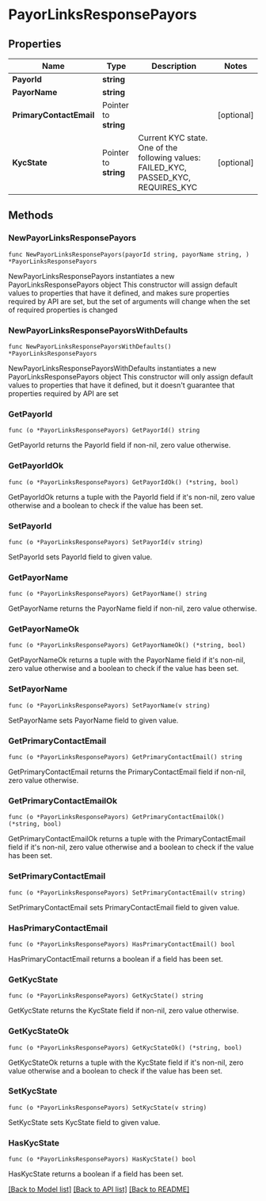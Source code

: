 # PayorLinksResponsePayors

## Properties

Name | Type | Description | Notes
------------ | ------------- | ------------- | -------------
**PayorId** | **string** |  | 
**PayorName** | **string** |  | 
**PrimaryContactEmail** | Pointer to **string** |  | [optional] 
**KycState** | Pointer to **string** | Current KYC state. One of the following values: FAILED_KYC, PASSED_KYC, REQUIRES_KYC | [optional] 

## Methods

### NewPayorLinksResponsePayors

`func NewPayorLinksResponsePayors(payorId string, payorName string, ) *PayorLinksResponsePayors`

NewPayorLinksResponsePayors instantiates a new PayorLinksResponsePayors object
This constructor will assign default values to properties that have it defined,
and makes sure properties required by API are set, but the set of arguments
will change when the set of required properties is changed

### NewPayorLinksResponsePayorsWithDefaults

`func NewPayorLinksResponsePayorsWithDefaults() *PayorLinksResponsePayors`

NewPayorLinksResponsePayorsWithDefaults instantiates a new PayorLinksResponsePayors object
This constructor will only assign default values to properties that have it defined,
but it doesn't guarantee that properties required by API are set

### GetPayorId

`func (o *PayorLinksResponsePayors) GetPayorId() string`

GetPayorId returns the PayorId field if non-nil, zero value otherwise.

### GetPayorIdOk

`func (o *PayorLinksResponsePayors) GetPayorIdOk() (*string, bool)`

GetPayorIdOk returns a tuple with the PayorId field if it's non-nil, zero value otherwise
and a boolean to check if the value has been set.

### SetPayorId

`func (o *PayorLinksResponsePayors) SetPayorId(v string)`

SetPayorId sets PayorId field to given value.


### GetPayorName

`func (o *PayorLinksResponsePayors) GetPayorName() string`

GetPayorName returns the PayorName field if non-nil, zero value otherwise.

### GetPayorNameOk

`func (o *PayorLinksResponsePayors) GetPayorNameOk() (*string, bool)`

GetPayorNameOk returns a tuple with the PayorName field if it's non-nil, zero value otherwise
and a boolean to check if the value has been set.

### SetPayorName

`func (o *PayorLinksResponsePayors) SetPayorName(v string)`

SetPayorName sets PayorName field to given value.


### GetPrimaryContactEmail

`func (o *PayorLinksResponsePayors) GetPrimaryContactEmail() string`

GetPrimaryContactEmail returns the PrimaryContactEmail field if non-nil, zero value otherwise.

### GetPrimaryContactEmailOk

`func (o *PayorLinksResponsePayors) GetPrimaryContactEmailOk() (*string, bool)`

GetPrimaryContactEmailOk returns a tuple with the PrimaryContactEmail field if it's non-nil, zero value otherwise
and a boolean to check if the value has been set.

### SetPrimaryContactEmail

`func (o *PayorLinksResponsePayors) SetPrimaryContactEmail(v string)`

SetPrimaryContactEmail sets PrimaryContactEmail field to given value.

### HasPrimaryContactEmail

`func (o *PayorLinksResponsePayors) HasPrimaryContactEmail() bool`

HasPrimaryContactEmail returns a boolean if a field has been set.

### GetKycState

`func (o *PayorLinksResponsePayors) GetKycState() string`

GetKycState returns the KycState field if non-nil, zero value otherwise.

### GetKycStateOk

`func (o *PayorLinksResponsePayors) GetKycStateOk() (*string, bool)`

GetKycStateOk returns a tuple with the KycState field if it's non-nil, zero value otherwise
and a boolean to check if the value has been set.

### SetKycState

`func (o *PayorLinksResponsePayors) SetKycState(v string)`

SetKycState sets KycState field to given value.

### HasKycState

`func (o *PayorLinksResponsePayors) HasKycState() bool`

HasKycState returns a boolean if a field has been set.


[[Back to Model list]](../README.md#documentation-for-models) [[Back to API list]](../README.md#documentation-for-api-endpoints) [[Back to README]](../README.md)


